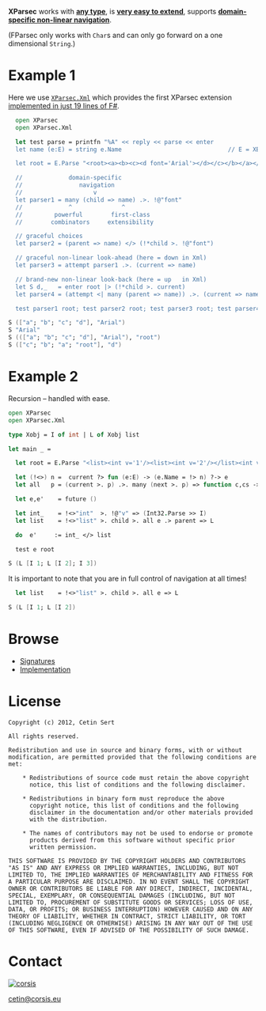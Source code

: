 **XParsec** works with **[any type](https://github.com/corsis/XParsec/blob/master/XParsec.fsi#L26)**, is **[very easy to extend](https://github.com/corsis/XParsec/blob/master/XParsec.fs#L102)**, supports **[domain-specific non-linear navigation](https://github.com/corsis/XParsec/blob/master/XParsec.fsi#L88)**.

(FParsec only works with `Char`s and can only go forward on a one dimensional `String`.)

# Example 1

Here we use [`XParsec.Xml`](https://github.com/corsis/XParsec/blob/master/XParsec.fsi#L61) which provides the first XParsec extension [implemented in just 19 lines of F#](https://github.com/corsis/XParsec/blob/master/XParsec.fs#L102).

```fsharp
  open XParsec
  open XParsec.Xml

  let test parse = printfn "%A" << reply << parse << enter
  let name (e:E) = string e.Name                              // E = XElement

  let root = E.Parse "<root><a><b><c><d font='Arial'></d></c></b></a></root>"

  //             domain-specific
  //                navigation
  //                    v
  let parser1 = many (child => name) .>. !@"font"
  //             ^              ^
  //         powerful        first-class
  //        combinators     extensibility

  // graceful choices
  let parser2 = (parent => name) </> (!*child >. !@"font")

  // graceful non-linear look-ahead (here = down in Xml)
  let parser3 = attempt parser1 .>. (current => name)

  // brand-new non-linear look-back (here = up   in Xml)
  let S d,_   = enter root |> (!*child >. current)
  let parser4 = (attempt <| many (parent => name)) .>. (current => name)

  test parser1 root; test parser2 root; test parser3 root; test parser4 d
```
```fsharp
S (["a"; "b"; "c"; "d"], "Arial")
S "Arial"
S ((["a"; "b"; "c"; "d"], "Arial"), "root")
S (["c"; "b"; "a"; "root"], "d")
```

# Example 2

Recursion &ndash; handled with ease.

```fsharp
open XParsec
open XParsec.Xml

type Xobj = I of int | L of Xobj list

let main _ =

  let root = E.Parse "<list><int v='1'/><list><int v='2'/></list><int v='3'/></list>"

  let (!<>) n =  current ?> fun (e:E) -> (e.Name = !> n) ?-> e
  let all   p = (current >. p) .>. many (next >. p) => function c,cs -> c::cs

  let e,e'    = future ()

  let int_    = !<>"int"  >. !@"v" => (Int32.Parse >> I)
  let list    = !<>"list" >. child >. all e .> parent => L

  do  e'     := int_ </> list

  test e root
```
```fsharp
S (L [I 1; L [I 2]; I 3])
```

It is important to note that you are in full control of navigation at all times!

```fsharp
  let list    = !<>"list" >. child >. all e => L
```
```fsharp
S (L [I 1; L [I 2])
```

# Browse

+ [Signatures](https://github.com/corsis/XParsec/blob/master/XParsec.fsi#slider)
+ [Implementation](https://github.com/corsis/XParsec/blob/master/XParsec.fs#slider)

# License

```
Copyright (c) 2012, Cetin Sert

All rights reserved.

Redistribution and use in source and binary forms, with or without
modification, are permitted provided that the following conditions are
met:

    * Redistributions of source code must retain the above copyright
      notice, this list of conditions and the following disclaimer.

    * Redistributions in binary form must reproduce the above
      copyright notice, this list of conditions and the following
      disclaimer in the documentation and/or other materials provided
      with the distribution.

    * The names of contributors may not be used to endorse or promote
      products derived from this software without specific prior
      written permission. 

THIS SOFTWARE IS PROVIDED BY THE COPYRIGHT HOLDERS AND CONTRIBUTORS
"AS IS" AND ANY EXPRESS OR IMPLIED WARRANTIES, INCLUDING, BUT NOT
LIMITED TO, THE IMPLIED WARRANTIES OF MERCHANTABILITY AND FITNESS FOR
A PARTICULAR PURPOSE ARE DISCLAIMED. IN NO EVENT SHALL THE COPYRIGHT
OWNER OR CONTRIBUTORS BE LIABLE FOR ANY DIRECT, INDIRECT, INCIDENTAL,
SPECIAL, EXEMPLARY, OR CONSEQUENTIAL DAMAGES (INCLUDING, BUT NOT
LIMITED TO, PROCUREMENT OF SUBSTITUTE GOODS OR SERVICES; LOSS OF USE,
DATA, OR PROFITS; OR BUSINESS INTERRUPTION) HOWEVER CAUSED AND ON ANY
THEORY OF LIABILITY, WHETHER IN CONTRACT, STRICT LIABILITY, OR TORT
(INCLUDING NEGLIGENCE OR OTHERWISE) ARISING IN ANY WAY OUT OF THE USE
OF THIS SOFTWARE, EVEN IF ADVISED OF THE POSSIBILITY OF SUCH DAMAGE.
```

# Contact

[![corsis]](https://github.com/corsis/)

[cetin@corsis.eu](mailto:fusion@corsis.eu)

[corsis]: http://portfusion.sourceforge.net/i/l100.png "Corsis Research"